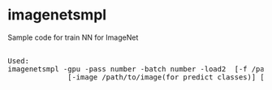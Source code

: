 # imagenetsmpl
Sample code for train NN for ImageNet<br>

<pre>

Used:
imagenetsmpl -gpu -pass number -batch number -load2 <path/to/model(model.bin_ext)> [-f /path/to/imagenet/dir -lr <learing rate>]\
              [-image /path/to/image(for predict classes)] [-images /path/to/dir/with/images(for predict all images in directories)]

</pre>
